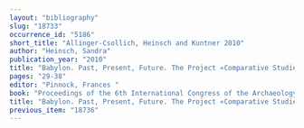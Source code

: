 ```yaml
---
layout: "bibliography"
slug: "18733"
occurrence_id: "5186"
short_title: "Allinger-Csollich, Heinsch and Kuntner 2010"
author: "Heinsch, Sandra"
publication_year: "2010"
title: "Babylon. Past, Present, Future. The Project «Comparative Studies Babylon-Borsippa»: a Synopsis"
pages: "29-38"
editor: "Pinnock, Frances "
book: "Proceedings of the 6th International Congress of the Archaeology of the Ancient Near East. 5 May - 10 May 2009, «Sapienza», Università di Roma. With the collaboration of L. Romano. Vol. 1: Near Eastern Archaeology in the Past, Present and Future. Heritage and Identity. Ethnoarchaeological and Interdisciplinary Approach, Results and Perspectives. Visual Expression and Craft Production in the Definition of Social Relations and Status (Wiesbaden)"
title: "Babylon. Past, Present, Future. The Project «Comparative Studies Babylon-Borsippa»: a Synopsis"
previous_item: "18736"
---
```

